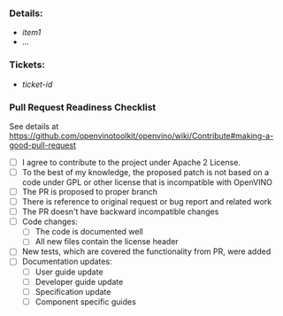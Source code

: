 ### Details:
 - *item1*
 - *...*

### Tickets:
 - *ticket-id*

### Pull Request Readiness Checklist

See details at https://github.com/openvinotoolkit/openvino/wiki/Contribute#making-a-good-pull-request

- [ ] I agree to contribute to the project under Apache 2 License.
- [ ] To the best of my knowledge, the proposed patch is not based on a code under GPL or other license that is incompatible with OpenVINO
- [ ] The PR is proposed to proper branch
- [ ] There is reference to original request or bug report and related work
- [ ] The PR doesn't have backward incompatible changes
- [ ] Code changes:
    - [ ] The code is documented well
    - [ ] All new files contain the license header
- [ ] New tests, which are covered the functionality from PR, were added
- [ ] Documentation updates:
    - [ ] User guide update
    - [ ] Developer guide update
    - [ ] Specification update
    - [ ] Component specific guides
